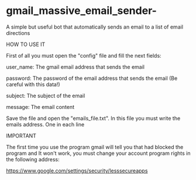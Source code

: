 # gmail_massive_email_sender-
A simple but useful bot that automatically sends an email to a list of email directions

HOW TO USE IT

First of all you must open the "config" file and fill the next fields:

user_name: The gmail email address that sends the email

password: The password of the email address that sends the email (Be careful with this data!)

subject: The subject of the email

message: The email content

Save the file and open the "emails_file.txt". In this file you must write the emails address. One in each line

IMPORTANT

The first time you use the program gmail will tell you that had blocked the program and It won't work, you must change your account program rights in the following address:

https://www.google.com/settings/security/lesssecureapps
